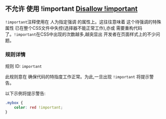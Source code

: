 ## 不允许 使用 !important [Disallow !important](https://github.com/CSSLint/csslint/wiki/Disallow-%21important)

`!important`注释使用在 人为指定强调 的属性上。这往往意味着 这个待强调的特殊属性 已在整个CSS文件中失控(选择器不能正常工作),亦或 需要重构代码了。`!important`在CSS中出现的次数越多,越突显出 开发者在页面样式上的不少问题。

### 规则详情

规则 ID: `important`

此规则意在 确保代码的特指度工作正常。为此,一旦出现 `!important` 将提示警告。

以下示例将提示警告:

```css
.mybox {
    color: red !important;
}
```

